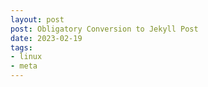 ```yaml
---
layout: post
post: Obligatory Conversion to Jekyll Post
date: 2023-02-19
tags: 
- linux
- meta
---
```



